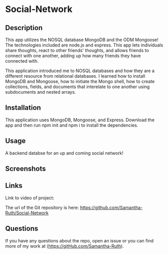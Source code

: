 # Social-Network


## Description
This app utilizes the NOSQL database MongoDB and the ODM Mongoose!  The technologies included are node.js and express. This app lets individuals share thoughts, react to other friends' thoughts, and allows friends to connect with one another, adding up how many friends they have connected with. 

This application introduced me to NOSQL databases and how they are a different resource from relational databases.  I learned how to install MongoDB and Mongoose, how to initiate the Mongo shell, how to create collections, fields, and documents that interelate to one another using subdocuments and nested arrays.

## Installation
This application uses MongoDB, Mongoose, and Express.  Download the app and then run npm init and npm i to install the dependencies. 

## Usage
A backend databse for an up and coming social network! 

## Screenshots



## Links


Link to video of project: 


The url of the Git repository is here: https://github.com/Samantha-Ruth/Social-Network


## Questions

If you have any questions about the repo, open an issue or you can find more of my work at (https://gitHub.com/Samantha-Ruth).
